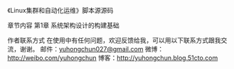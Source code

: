 ﻿

《Linux集群和自动化运维》脚本源源码

章节内容
第1章  系统架构设计的构建基础


作者联系方式
在使用中有任何问题，欢迎反馈给我，可以用以下联系方式跟我交流，谢谢。
邮件：yuhongchun027@gmail.com
微博：http://weibo.com/yuhongchun
博客：http://yuhongchun.blog.51cto.com

